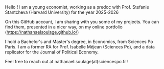 Hello ! I am a young economist, working as a predoc with Prof. Stefanie Stantcheva (Harvard University) for the year 2025-2026

On this GitHub account, I am sharing with you some of my projects. You can find them, presented in a nicer way, on my online portfolio (https://nathanaelsoulage.github.io/)

I hold a Bachelor's and Master's degree, in Economics, from Sciences Po Paris. I am a former RA for Prof. Isabelle Méjean (Sciences Po), and a data replicator for the Journal of Political Economy. 

Feel free to reach out at nathanael.soulage(at)sciencespo.fr ! 
<!---
NathanaelSoulage/NathanaelSoulage is a ✨ special ✨ repository because its `README.md` (this file) appears on your GitHub profile.
You can click the Preview link to take a look at your changes.
--->

